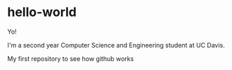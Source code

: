 # hello-world

Yo!

I'm a second year Computer Science and Engineering student at UC Davis.

My first repository to see how github works
